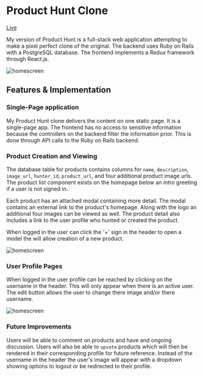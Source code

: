 # Product Hunt Clone

[Live](https://myproducthunt.herokuapp.com/#/)

My version of Product Hunt is a full-stack web application attempting to make a pixel perfect clone of the original. The backend uses Ruby on Rails with a PostgreSQL database. The frontend implements a Redux framework through React.js.

![homescreen](http://res.cloudinary.com/dbyoymbpd/image/upload/c_scale,w_1366/v1501261154/Screen_Shot_2017-07-28_at_9.58.12_AM_waegtc.png)

## Features & Implementation

### Single-Page application

My Product Hunt clone delivers the content on one static page. It is a single-page app. The frontend has no access to sensitive information because the controllers on the backend filter the information prior. This is done through API calls to the Ruby on Rails backend.

### Product Creation and Viewing


The database table for products contains columns for `name`, `description`,
`image_url`, `hunter_id`, `product_url`, and four additional product image urls. The product list component exists on the homepage below an intro greeting if a user is not signed in.

Each product has an attached modal containing more detail. The modal contains an external link to the product's homepage. Along with the logo an additional four images can be viewed as well. The product detail also includes a link to the user profile who hunted or created the product.

When logged in the user can click the '+' sign in the header to open a model the will allow creation of a new product.

![homescreen](http://res.cloudinary.com/dbyoymbpd/image/upload/c_scale,w_1366/v1501262981/Screen_Shot_2017-07-28_at_10.29.16_AM_gbgsee.png)

### User Profile Pages

When logged in the user profile can be reached by clicking on the username in the header. This will only appear when there is an active user. The edit button allows the user to change there image and/or there username.

![homescreen](http://res.cloudinary.com/dbyoymbpd/image/upload/c_scale,w_1366/v1501266403/Screen_Shot_2017-07-28_at_11.26.06_AM_gnndjv.png)

### Future Improvements

Users will be able to comment on products and have and ongoing discussion. Users will also be able to `upvote` products which will then be rendered in their corresponding profile for future reference. Instead of the username in the header the user's image will appear with a dropdown showing options to logout or be redirected to their profile.
